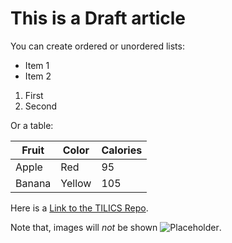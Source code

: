 # This is a Draft article

You can create ordered or unordered lists:

- Item 1
- Item 2

1. First
2. Second

Or a table:

| Fruit | Color | Calories |
|-------|-------|---------|
| Apple | Red   | 95      |
| Banana| Yellow| 105     |

Here is a [Link to the TILICS Repo](https://github.com/unibas-tilics/tilics).

Note that, images will _not_ be shown ![Placeholder](https://upload.wikimedia.org/wikipedia/commons/b/bf/Universit%C3%A4t_Basel_2018_logo.svg).
